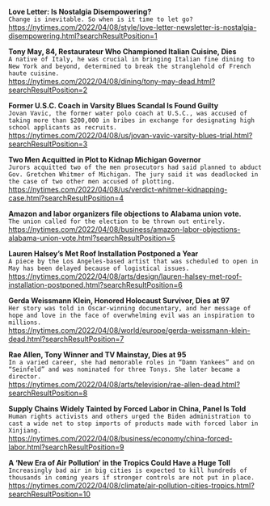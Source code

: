 **Love Letter: Is Nostalgia Disempowering?**\
`Change is inevitable. So when is it time to let go?`\
https://nytimes.com/2022/04/08/style/love-letter-newsletter-is-nostalgia-disempowering.html?searchResultPosition=1

**Tony May, 84, Restaurateur Who Championed Italian Cuisine, Dies**\
`A native of Italy, he was crucial in bringing Italian fine dining to New York and beyond, determined to break the stranglehold of French haute cuisine.`\
https://nytimes.com/2022/04/08/dining/tony-may-dead.html?searchResultPosition=2

**Former U.S.C. Coach in Varsity Blues Scandal Is Found Guilty**\
`Jovan Vavic, the former water polo coach at U.S.C., was accused of taking more than $200,000 in bribes in exchange for designating high school applicants as recruits.`\
https://nytimes.com/2022/04/08/us/jovan-vavic-varsity-blues-trial.html?searchResultPosition=3

**Two Men Acquitted in Plot to Kidnap Michigan Governor**\
`Jurors acquitted two of the men prosecutors had said planned to abduct Gov. Gretchen Whitmer of Michigan. The jury said it was deadlocked in the case of two other men accused of plotting.`\
https://nytimes.com/2022/04/08/us/verdict-whitmer-kidnapping-case.html?searchResultPosition=4

**Amazon and labor organizers file objections to Alabama union vote.**\
`The union called for the election to be thrown out entirely.`\
https://nytimes.com/2022/04/08/business/amazon-labor-objections-alabama-union-vote.html?searchResultPosition=5

**Lauren Halsey’s Met Roof Installation Postponed a Year**\
`A piece by the Los Angeles-based artist that was scheduled to open in May has been delayed because of logistical issues.`\
https://nytimes.com/2022/04/08/arts/design/lauren-halsey-met-roof-installation-postponed.html?searchResultPosition=6

**Gerda Weissmann Klein, Honored Holocaust Survivor, Dies at 97**\
`Her story was told in Oscar-winning documentary, and her message of hope and love in the face of overwhelming evil was an inspiration to millions.`\
https://nytimes.com/2022/04/08/world/europe/gerda-weissmann-klein-dead.html?searchResultPosition=7

**Rae Allen, Tony Winner and TV Mainstay, Dies at 95**\
`In a varied career, she had memorable roles in “Damn Yankees” and on “Seinfeld” and was nominated for three Tonys. She later became a director.`\
https://nytimes.com/2022/04/08/arts/television/rae-allen-dead.html?searchResultPosition=8

**Supply Chains Widely Tainted by Forced Labor in China, Panel Is Told**\
`Human rights activists and others urged the Biden administration to cast a wide net to stop imports of products made with forced labor in Xinjiang.`\
https://nytimes.com/2022/04/08/business/economy/china-forced-labor.html?searchResultPosition=9

**A ‘New Era of Air Pollution’ in the Tropics Could Have a Huge Toll**\
`Increasingly bad air in big cities is expected to kill hundreds of thousands in coming years if stronger controls are not put in place.`\
https://nytimes.com/2022/04/08/climate/air-pollution-cities-tropics.html?searchResultPosition=10

